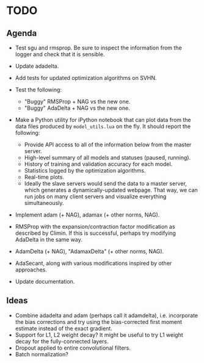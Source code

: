 <!--
  ** File Name: TODO.md
  ** Author:    Aditya Ramesh
  ** Date:      08/29/2015
  ** Contact:   _@adityaramesh.com
-->

# TODO

## Agenda

- Test sgu and rmsprop. Be sure to inspect the information from the logger and
check that it is sensible.
- Update adadelta.
- Add tests for updated optimization algorithms on SVHN.
- Test the following:
  - "Buggy" RMSProp + NAG vs the new one.
  - "Buggy" AdaDelta + NAG vs the new one.

- Make a Python utility for iPython notebook that can plot data from the data
files produced by `model_utils.lua` on the fly. It should report the following:
  - Provide API access to all of the information below from the master server.
  - High-level summary of all models and statuses (paused, running).
  - History of training and validation accuracy for each model.
  - Statistics logged by the optimization algorithms.
  - Real-time plots.
  - Ideally the slave servers would send the data to a master server, which
  generates a dynamically-updated webpage. That way, we can run jobs on many
  client servers and visualize everything simultaneously.

- Implement adam (+ NAG), adamax (+ other norms, NAG).
- RMSProp with the expansion/contraction factor modification as described by
Climin. If this is successful, perhaps try modifying AdaDelta in the same way.
- AdamDelta (+ NAG), "AdamaxDelta" (+ other norms, NAG).
- AdaSecant, along with various modifications inspired by other approaches.
- Update documentation.

## Ideas

- Combine adadelta and adam (perhaps call it adamdelta), i.e. incorporate the
bias corrections and try using the bias-corrected first moment estimate instead
of the exact gradient.
- Support for L1, L2 weight decay? It might be useful to try L1 weight decay for
the fully-connected layers.
- Dropout applied to entire convolutional filters.
- Batch normalization?
